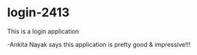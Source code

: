 # login-2413
This is a login application

-Ankita Nayak says this application is pretty good & impressive!!!
